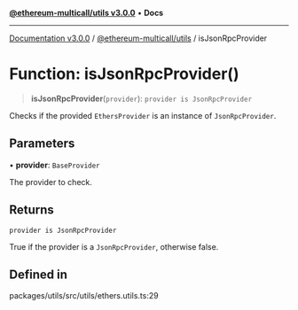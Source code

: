 [**@ethereum-multicall/utils v3.0.0**](../README.md) • **Docs**

***

[Documentation v3.0.0](../../../packages.md) / [@ethereum-multicall/utils](../README.md) / isJsonRpcProvider

# Function: isJsonRpcProvider()

> **isJsonRpcProvider**(`provider`): `provider is JsonRpcProvider`

Checks if the provided `EthersProvider` is an instance of `JsonRpcProvider`.

## Parameters

• **provider**: `BaseProvider`

The provider to check.

## Returns

`provider is JsonRpcProvider`

True if the provider is a `JsonRpcProvider`, otherwise false.

## Defined in

packages/utils/src/utils/ethers.utils.ts:29
